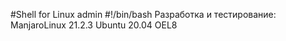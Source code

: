 #Shell for Linux admin 
#!/bin/bash
Разработка и тестирование:
ManjaroLinux 21.2.3
Ubuntu 20.04
OEL8
